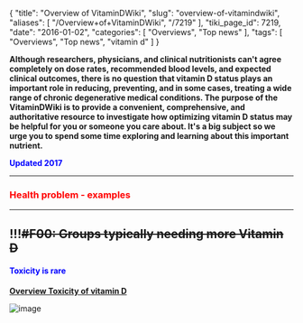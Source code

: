 {
    "title": "Overview of VitaminDWiki",
    "slug": "overview-of-vitamindwiki",
    "aliases": [
        "/Overview+of+VitaminDWiki",
        "/7219"
    ],
    "tiki_page_id": 7219,
    "date": "2016-01-02",
    "categories": [
        "Overviews",
        "Top news"
    ],
    "tags": [
        "Overviews",
        "Top news",
        "vitamin d"
    ]
}


**Although researchers, physicians, and clinical nutritionists can't agree completely on dose rates, recommended blood levels, and expected clinical outcomes, there is no question that vitamin D status plays an important role in reducing, preventing, and in some cases, treating a wide range of chronic degenerative medical conditions.  The purpose of the VitaminDWiki is to provide a convenient, comprehensive, and authoritative resource to investigate how optimizing vitamin D status may be helpful for you or someone you care about. It's a big subject so we urge you to spend some time exploring and learning about this important nutrient.**  

 **<span style="color:#00F;">Updated 2017</span>** 

---

### <span style="color:#F00;">Health problem - examples</span>

---
!!!~~#F00: Groups typically needing more Vitamin D~~
---

#### <span style="color:#00F;">Toxicity is rare</span>

 **[Overview Toxicity of vitamin D](/posts/overview-toxicity-of-vitamin-d)** 

<img src="/attachments/d3.mock.jpg" alt="image">